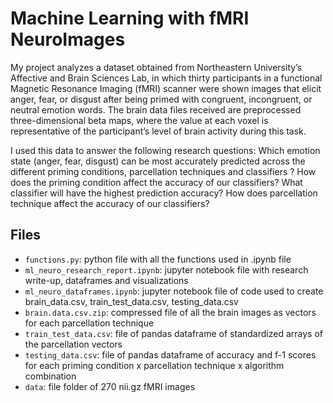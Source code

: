 # Machine Learning with fMRI NeuroImages 

My project analyzes a dataset obtained from Northeastern University’s Affective and Brain Sciences Lab, in which thirty participants in a functional Magnetic Resonance Imaging (fMRI) scanner were shown images that elicit anger, fear, or disgust after being primed with congruent, incongruent, or neutral emotion words. The brain data files received are preprocessed three-dimensional beta maps, where the value at each voxel is representative of the participant’s level of brain activity during this task. 

I used this data to answer the following research questions:
    Which emotion state (anger, fear, disgust) can be most accurately predicted across the different priming conditions, parcellation techniques and classifiers ?
    How does the priming condition affect the accuracy of our classifiers?
    What classifier will have the highest prediction accuracy?
    How does parcellation technique affect the accuracy of our classifiers?
 
 
 ## Files
* `functions.py`: python file with all the functions used in .ipynb file
* `ml_neuro_research_report.ipynb`: jupyter notebook file with research write-up, dataframes and visualizations
* `ml_neuro_dataframes.ipynb`: jupyter notebook file of code used to create brain_data.csv, train_test_data.csv, testing_data.csv
* `brain.data.csv.zip`: compressed file of all the brain images as vectors for each parcellation technique
* `train_test_data.csv`: file of pandas dataframe of standardized arrays of the parcellation vectors 
* `testing_data.csv`: file of pandas dataframe of accuracy and f-1 scores for each priming condition x parcellation technique x algorithm combination
* `data`: file folder of 270 nii.gz fMRI images 
